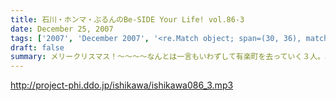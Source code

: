 ```yaml
---
title: 石川・ホンマ・ぶるんのBe-SIDE Your Life! vol.86-3
date: December 25, 2007
tags: ['2007', 'December 2007', '<re.Match object; span=(30, 36), match='vol.86'>']
draft: false
summary: メリークリスマス！〜〜〜〜なんとは一言もいわずして有楽町を去っていく３人。次回は、２００７年を締めくくるビーサイアワード開催となりますです！！↑ちょっと違うか・・・NAMAE
---
```


http://project-phi.ddo.jp/ishikawa/ishikawa086_3.mp3
